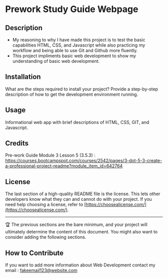 # Prework Study Guide Webpage

## Description

- My reasoning to why I have made this project is to test the basic capabilities HTML, CSS, and Javascript while also
  practicing my workflow and being able to use Git and Github more fluently.
- This project impliments basic web development to show my understanding of basic web development.

## Installation

What are the steps required to install your project? Provide a step-by-step description of how to get the development environment running.

## Usage

Informational web app with brief descriptions of HTML, CSS, GIT, and Javascript.

## Credits

Pre-work Guide Module 3 Lesson 5 (3.5.3) : https://courses.bootcampspot.com/courses/2542/pages/3-dot-5-3-create-a-professional-project-readme?module_item_id=642764

## License

The last section of a high-quality README file is the license. This lets other developers know what they can and cannot do with your project. If you need help choosing a license, refer to [https://choosealicense.com/](https://choosealicense.com/).

---

🏆 The previous sections are the bare minimum, and your project will ultimately determine the content of this document. You might also want to consider adding the following sections.

## How to Contribute

If you want to add more information about Web Development contact my email : fakeemail123@website.com

